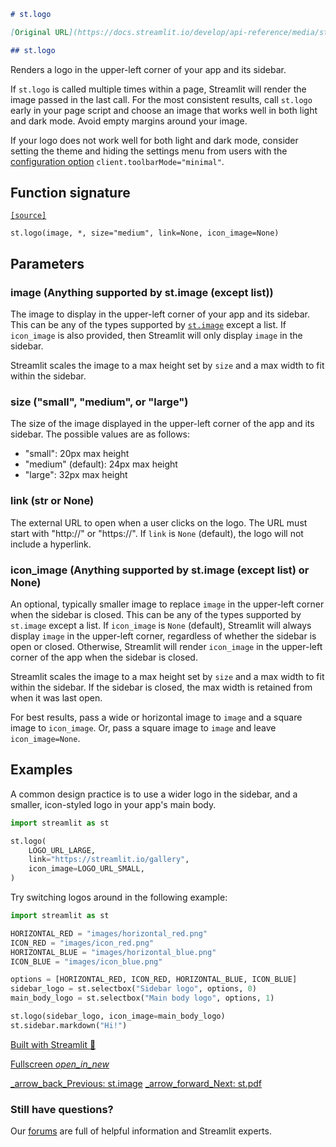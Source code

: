 ```markdown
# st.logo

[Original URL](https://docs.streamlit.io/develop/api-reference/media/st.logo)

## st.logo

```


Renders a logo in the upper-left corner of your app and its sidebar.

If `st.logo` is called multiple times within a page, Streamlit will render the image passed in the last call. For the most consistent results, call `st.logo` early in your page script and choose an image that works well in both light and dark mode. Avoid empty margins around your image.

If your logo does not work well for both light and dark mode, consider setting the theme and hiding the settings menu from users with the [configuration option](https://docs.streamlit.io/develop/api-reference/configuration/config.toml) `client.toolbarMode="minimal"`.

## Function signature

[`[source]`](https://github.com/streamlit/streamlit/blob/1.50.0/lib/streamlit/commands/logo.py#L38 "View st.logo source code on GitHub")

`st.logo(image, *, size="medium", link=None, icon_image=None)`

## Parameters

### image (Anything supported by st.image (except list))

The image to display in the upper-left corner of your app and its sidebar. This can be any of the types supported by [`st.image`](https://docs.streamlit.io/develop/api-reference/media/st.image) except a list. If `icon_image` is also provided, then Streamlit will only display `image` in the sidebar.

Streamlit scales the image to a max height set by `size` and a max width to fit within the sidebar.

### size ("small", "medium", or "large")

The size of the image displayed in the upper-left corner of the app and its sidebar. The possible values are as follows:

*   "small": 20px max height
*   "medium" (default): 24px max height
*   "large": 32px max height

### link (str or None)

The external URL to open when a user clicks on the logo. The URL must start with "http://" or "https://". If `link` is `None` (default), the logo will not include a hyperlink.

### icon_image (Anything supported by st.image (except list) or None)

An optional, typically smaller image to replace `image` in the upper-left corner when the sidebar is closed. This can be any of the types supported by `st.image` except a list. If `icon_image` is `None` (default), Streamlit will always display `image` in the upper-left corner, regardless of whether the sidebar is open or closed. Otherwise, Streamlit will render `icon_image` in the upper-left corner of the app when the sidebar is closed.

Streamlit scales the image to a max height set by `size` and a max width to fit within the sidebar. If the sidebar is closed, the max width is retained from when it was last open.

For best results, pass a wide or horizontal image to `image` and a square image to `icon_image`. Or, pass a square image to `image` and leave `icon_image=None`.

## Examples

A common design practice is to use a wider logo in the sidebar, and a smaller, icon-styled logo in your app's main body.

```python
import streamlit as st

st.logo(
    LOGO_URL_LARGE,
    link="https://streamlit.io/gallery",
    icon_image=LOGO_URL_SMALL,
)
```

Try switching logos around in the following example:

```python
import streamlit as st

HORIZONTAL_RED = "images/horizontal_red.png"
ICON_RED = "images/icon_red.png"
HORIZONTAL_BLUE = "images/horizontal_blue.png"
ICON_BLUE = "images/icon_blue.png"

options = [HORIZONTAL_RED, ICON_RED, HORIZONTAL_BLUE, ICON_BLUE]
sidebar_logo = st.selectbox("Sidebar logo", options, 0)
main_body_logo = st.selectbox("Main body logo", options, 1)

st.logo(sidebar_logo, icon_image=main_body_logo)
st.sidebar.markdown("Hi!")
```

[Built with Streamlit 🎈](https://streamlit.io)

[Fullscreen _open\_in\_new_](https://doc-logo.streamlit.app//?utm_medium=oembed&)

[_arrow\_back_Previous: st.image](/develop/api-reference/media/st.image)
[_arrow\_forward_Next: st.pdf](/develop/api-reference/media/st.pdf)

### Still have questions?

Our [forums](https://discuss.streamlit.io) are full of helpful information and Streamlit experts.
